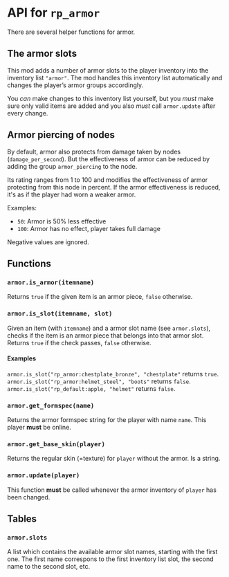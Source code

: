 # API for `rp_armor`

There are several helper functions for armor.

## The armor slots

This mod adds a number of armor slots to the player inventory into
the inventory list `"armor"`. The mod handles this inventory list
automatically and changes the player’s armor groups accordingly.

You *can* make changes to this inventory list yourself, but you
*must* make sure only valid items are added and you also *must*
call `armor.update` after every change.

## Armor piercing of nodes

By default, armor also protects from damage taken by nodes
(`damage_per_second`).
But the effectiveness of armor can be reduced by adding the
group `armor_piercing` to the node.

Its rating ranges from 1 to 100 and modifies the effectiveness
of armor protecting from this node in percent. If the armor
effectiveness is reduced, it's as if the player had worn a weaker
armor.

Examples:
* `50`: Armor is 50% less effective
* `100`: Armor has no effect, player takes full damage

Negative values are ignored.

## Functions

### `armor.is_armor(itemname)`

Returns `true` if the given item is an armor piece, `false` otherwise.


### `armor.is_slot(itemname, slot)`

Given an item (with `itemname`) and a armor slot name (see `armor.slots`),
checks if the item is an armor piece that belongs into that armor slot.
Returns `true` if the check passes, `false` otherwise.

#### Examples

`armor.is_slot("rp_armor:chestplate_bronze", "chestplate"` returns `true`.
`armor.is_slot("rp_armor:helmet_steel", "boots"` returns `false`.
`armor.is_slot("rp_default:apple, "helmet"` returns `false`.


### `armor.get_formspec(name)`

Returns the armor formspec string for the player with name `name`.
This player **must** be online.


### `armor.get_base_skin(player)`

Returns the regular skin (=texture) for `player` without the armor. Is a string.


### `armor.update(player)`

This function **must** be called whenever the armor inventory of `player` has been changed.



## Tables

### `armor.slots`

A list which contains the available armor slot names, starting with the first one.
The first name correspons to the first inventory list slot, the second name to the
second slot, etc.
